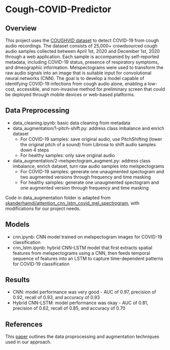 # Cough-COVID-Predictor
## Overview
This project uses the [COUGHVID dataset](https://zenodo.org/records/4498364#.Yi8m2RDP1MD) to detect COVID-19 from cough audio recordings. The dataset consists of 25,000+ crowdsourced cough audio samples collected between April 1st, 2020 and December 1st, 2020 through a web application. Each sample is accompanied by self-reported metadata, including COVID-19 status, presence of respiratory symptoms, and dmeographic information. Melspectograms were used to transform the raw audio signals into an image that is suitable input for convolutional neural networks (CNN). The goal is to develop a model capable of identifying COVID-19 infections from cough audio alone, enabling a low-cost, accessible, and non-invasive method for preliminary screen that could be deployed through mobile devices or web-based platforms.
## Data Preprocessing
- data_cleaning.ipynb: basic data cleaning from metadata
- data_augmentation/1-pitch-shift.py: address class imbalance and enrich dataset
  - For COVID-19 samples: save original audio, use PitchShifting (lower the original pitch of a sound) from Librosa to shift audio samples down 4 steps
  - For healthy samples: only save original audio
- data_augmentation/2-melspectogram_augment.py: address class imbalance, enrich dataset, turn raw audio samples into melspectograms
  - For COVID-19 samples: generate one unaugmented spectogram and two augmented versions through frequency and time masking
  - For healthy samples: generate one unaugmented spectogram and one augmented version through frequency and time masking

Code in data_augmentation folder is adapted from [skanderhamdi/attention_cnn_lstm_covid_mel_spectrogram](https://github.com/skanderhamdi/attention_cnn_lstm_covid_mel_spectrogram), with modifications for our project needs.
## Models
- cnn.ipynb: CNN model trained on melspectogram images for COVID-19 classification
- cnn_lstm.ipynb: hybrid CNN-LSTM model that first extracts spatial features from melspectograms using a CNN, then feeds temporal sequence of features into an LSTM to capture time-dependent patterns for COVID-19 classification
## Results
- CNN: model performance was very good - AUC of 0.97, precision of 0.92, recall of 0.93, and accuracy of 0.93
- Hybrid CNN-LSTM: model performance was okay - AUC of 0.81, precision of 0.62, recall of 0.85, and accuracy of 0.70
## References
This [paper](https://link.springer.com/article/10.1007/s10844-022-00707-7) outlines the data proprocessing and augmentation techniques used in our approach. 
